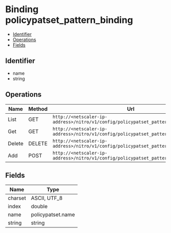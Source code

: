 # Binding policypatset_pattern_binding

- [Identifier](#identifier)
- [Operations](#operations)
- [Fields](#fields)

## Identifier

- name
- string

## Operations

| Name | Method | Url |
|----|----|----|
| List | GET | `http://<netscaler-ip-address>/nitro/v1/config/policypatset_pattern_binding` |
| Get | GET | `http://<netscaler-ip-address>/nitro/v1/config/policypatset_pattern_binding/<name>` |
| Delete | DELETE | `http://<netscaler-ip-address>/nitro/v1/config/policypatset_pattern_binding/<name>` |
| Add | POST | `http://<netscaler-ip-address>/nitro/v1/config/policypatset_pattern_binding` |

## Fields

| Name | Type |
|----|----|
| charset | ASCII, UTF_8 |
| index | double |
| name | policypatset.name |
| string | string |

